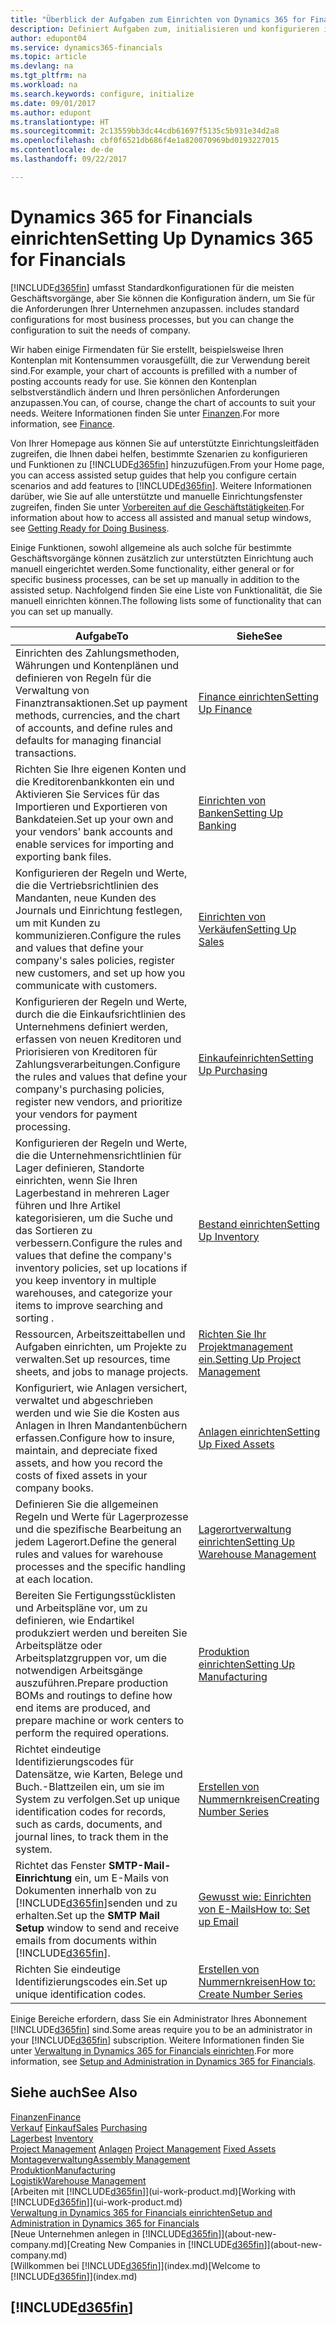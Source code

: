 ```yaml
---
title: "Überblick der Aufgaben zum Einrichten von Dynamics 365 for Financials | Microsoft Docs"
description: Definiert Aufgaben zum, initialisieren und konfigurieren in Dynamics 365 for Financials, um Ihren Anforderungen zu entsprechen.
author: edupont04
ms.service: dynamics365-financials
ms.topic: article
ms.devlang: na
ms.tgt_pltfrm: na
ms.workload: na
ms.search.keywords: configure, initialize
ms.date: 09/01/2017
ms.author: edupont
ms.translationtype: HT
ms.sourcegitcommit: 2c13559bb3dc44cdb61697f5135c5b931e34d2a8
ms.openlocfilehash: cbf0f6521db686f4e1a820070969bd0193227015
ms.contentlocale: de-de
ms.lasthandoff: 09/22/2017

---
```

# <a name="setting-up-dynamics-365-for-financials"></a><span data-ttu-id="be0df-103">Dynamics 365 for Financials einrichten</span><span class="sxs-lookup"><span data-stu-id="be0df-103">Setting Up Dynamics 365 for Financials</span></span>
[!INCLUDE[d365fin](includes/d365fin_md.md)]<span data-ttu-id="be0df-104"> umfasst Standardkonfigurationen für die meisten Geschäftsvorgänge, aber Sie können die Konfiguration ändern, um Sie für die Anforderungen Ihrer Unternehmen anzupassen.</span><span class="sxs-lookup"><span data-stu-id="be0df-104"> includes standard configurations for most business processes, but you can change the configuration to suit the needs of company.</span></span>

<span data-ttu-id="be0df-105">Wir haben einige Firmendaten für Sie erstellt, beispielsweise Ihren Kontenplan mit Kontensummen vorausgefüllt, die zur Verwendung bereit sind.</span><span class="sxs-lookup"><span data-stu-id="be0df-105">For example, your chart of accounts is prefilled with a number of posting accounts ready for use.</span></span> <span data-ttu-id="be0df-106">Sie können den Kontenplan selbstverständlich ändern und Ihren persönlichen Anforderungen anzupassen.</span><span class="sxs-lookup"><span data-stu-id="be0df-106">You can, of course, change the chart of accounts to suit your needs.</span></span> <span data-ttu-id="be0df-107">Weitere Informationen finden Sie unter [Finanzen](finance.md).</span><span class="sxs-lookup"><span data-stu-id="be0df-107">For more information, see [Finance](finance.md).</span></span>

<span data-ttu-id="be0df-108">Von Ihrer Homepage aus können Sie auf unterstützte Einrichtungsleitfäden zugreifen, die Ihnen dabei helfen, bestimmte Szenarien zu konfigurieren und Funktionen zu [!INCLUDE[d365fin](includes/d365fin_md.md)] hinzuzufügen.</span><span class="sxs-lookup"><span data-stu-id="be0df-108">From your Home page, you can access assisted setup guides that help you configure certain scenarios and add features to [!INCLUDE[d365fin](includes/d365fin_md.md)].</span></span> <span data-ttu-id="be0df-109">Weitere Informationen darüber, wie Sie auf alle unterstützte und manuelle Einrichtungsfenster zugreifen, finden Sie unter [Vorbereiten auf die Geschäftstätigkeiten](ui-get-ready-business.md).</span><span class="sxs-lookup"><span data-stu-id="be0df-109">For information about how to access all assisted and manual setup windows, see [Getting Ready for Doing Business](ui-get-ready-business.md).</span></span>

<span data-ttu-id="be0df-110">Einige Funktionen, sowohl allgemeine als auch solche für bestimmte Geschäftsvorgänge können zusätzlich zur unterstützten Einrichtung auch manuell eingerichtet werden.</span><span class="sxs-lookup"><span data-stu-id="be0df-110">Some functionality, either general or for specific business processes, can be set up manually in addition to the assisted setup.</span></span> <span data-ttu-id="be0df-111">Nachfolgend finden Sie eine Liste von Funktionalität, die Sie manuell einrichten können.</span><span class="sxs-lookup"><span data-stu-id="be0df-111">The following lists some of functionality that can you can set up manually.</span></span>

| <span data-ttu-id="be0df-112">Aufgabe</span><span class="sxs-lookup"><span data-stu-id="be0df-112">To</span></span> | <span data-ttu-id="be0df-113">Siehe</span><span class="sxs-lookup"><span data-stu-id="be0df-113">See</span></span> |
| --- | --- |
| <span data-ttu-id="be0df-114">Einrichten des Zahlungsmethoden, Währungen und Kontenplänen und definieren von Regeln für die Verwaltung von Finanztransaktionen.</span><span class="sxs-lookup"><span data-stu-id="be0df-114">Set up payment methods, currencies, and the chart of accounts, and define rules and defaults for managing financial transactions.</span></span> |[<span data-ttu-id="be0df-115">Finance einrichten</span><span class="sxs-lookup"><span data-stu-id="be0df-115">Setting Up Finance</span></span>](finance-setup-finance.md) |
| <span data-ttu-id="be0df-116">Richten Sie Ihre eigenen Konten und die Kreditorenbankkonten ein und Aktivieren Sie Services für das Importieren und Exportieren von Bankdateien.</span><span class="sxs-lookup"><span data-stu-id="be0df-116">Set up your own and your vendors' bank accounts and enable services for importing and exporting bank files.</span></span> |[<span data-ttu-id="be0df-117">Einrichten von Banken</span><span class="sxs-lookup"><span data-stu-id="be0df-117">Setting Up Banking</span></span>](bank-setup-banking.md) |
| <span data-ttu-id="be0df-118">Konfigurieren der Regeln und Werte, die die Vertriebsrichtlinien des Mandanten, neue Kunden des Journals und Einrichtung festlegen, um mit Kunden zu kommunizieren.</span><span class="sxs-lookup"><span data-stu-id="be0df-118">Configure the rules and values that define your company's sales policies, register new customers, and set up how you communicate with customers.</span></span> |[<span data-ttu-id="be0df-119">Einrichten von Verkäufen</span><span class="sxs-lookup"><span data-stu-id="be0df-119">Setting Up Sales</span></span>](sales-setup-sales.md) |
| <span data-ttu-id="be0df-120">Konfigurieren der Regeln und Werte, durch die die Einkaufsrichtlinien des Unternehmens definiert werden, erfassen von neuen Kreditoren und Priorisieren von Kreditoren für Zahlungsverarbeitungen.</span><span class="sxs-lookup"><span data-stu-id="be0df-120">Configure the rules and values that define your company's purchasing policies, register new vendors, and prioritize your vendors for payment processing.</span></span> |[<span data-ttu-id="be0df-121">Einkaufeinrichten</span><span class="sxs-lookup"><span data-stu-id="be0df-121">Setting Up Purchasing</span></span>](purchasing-setup-purchasing.md) |
| <span data-ttu-id="be0df-122">Konfigurieren der Regeln und Werte, die die Unternehmensrichtlinien für Lager definieren, Standorte einrichten, wenn Sie Ihren Lagerbestand in mehreren Lager führen und Ihre Artikel kategorisieren, um die Suche und das Sortieren zu verbessern.</span><span class="sxs-lookup"><span data-stu-id="be0df-122">Configure the rules and values that define the company's inventory policies, set up locations if you keep inventory in multiple warehouses, and categorize your items to improve searching and sorting .</span></span> |[<span data-ttu-id="be0df-123">Bestand einrichten</span><span class="sxs-lookup"><span data-stu-id="be0df-123">Setting Up Inventory</span></span>](inventory-setup-inventory.md) |
| <span data-ttu-id="be0df-124">Ressourcen, Arbeitszeittabellen und Aufgaben einrichten, um Projekte zu verwalten.</span><span class="sxs-lookup"><span data-stu-id="be0df-124">Set up resources, time sheets, and jobs to manage projects.</span></span> |[<span data-ttu-id="be0df-125">Richten Sie Ihr Projektmanagement ein.</span><span class="sxs-lookup"><span data-stu-id="be0df-125">Setting Up Project Management</span></span>](projects-setup-projects.md) |
| <span data-ttu-id="be0df-126">Konfiguriert, wie Anlagen versichert, verwaltet und abgeschrieben werden und wie Sie die Kosten aus Anlagen in Ihren Mandantenbüchern erfassen.</span><span class="sxs-lookup"><span data-stu-id="be0df-126">Configure how to insure, maintain, and depreciate fixed assets, and how you record the costs of fixed assets in your company books.</span></span> |[<span data-ttu-id="be0df-127">Anlagen einrichten</span><span class="sxs-lookup"><span data-stu-id="be0df-127">Setting Up Fixed Assets</span></span>](fa-setup.md) |
|<span data-ttu-id="be0df-128">Definieren Sie die allgemeinen Regeln und Werte für Lagerprozesse und die spezifische Bearbeitung an jedem Lagerort.</span><span class="sxs-lookup"><span data-stu-id="be0df-128">Define the general rules and values for warehouse processes and the specific handling at each location.</span></span>|[<span data-ttu-id="be0df-129">Lagerortverwaltung einrichten</span><span class="sxs-lookup"><span data-stu-id="be0df-129">Setting Up Warehouse Management</span></span>](warehouse-setup-warehouse.md)|
|<span data-ttu-id="be0df-130">Bereiten Sie Fertigungsstücklisten und Arbeitspläne vor, um zu definieren, wie Endartikel produkziert werden und bereiten Sie Arbeitsplätze oder Arbeitsplatzgruppen vor, um die notwendigen Arbeitsgänge auszuführen.</span><span class="sxs-lookup"><span data-stu-id="be0df-130">Prepare production BOMs and routings to define how end items are produced, and prepare machine or work centers to perform the required operations.</span></span>|[<span data-ttu-id="be0df-131">Produktion einrichten</span><span class="sxs-lookup"><span data-stu-id="be0df-131">Setting Up Manufacturing</span></span>](production-configure-production-processes.md)|
| <span data-ttu-id="be0df-132">Richtet eindeutige Identifizierungscodes für Datensätze, wie Karten, Belege und Buch.-Blattzeilen ein, um sie im System zu verfolgen.</span><span class="sxs-lookup"><span data-stu-id="be0df-132">Set up unique identification codes for records, such as cards, documents, and journal lines, to track them in the system.</span></span> |[<span data-ttu-id="be0df-133">Erstellen von Nummernkreisen</span><span class="sxs-lookup"><span data-stu-id="be0df-133">Creating Number Series</span></span>](ui-create-number-series.md) |
| <span data-ttu-id="be0df-134">Richtet das Fenster **SMTP-Mail-Einrichtung** ein, um E-Mails von Dokumenten innerhalb von zu [!INCLUDE[d365fin](includes/d365fin_md.md)]senden und zu erhalten.</span><span class="sxs-lookup"><span data-stu-id="be0df-134">Set up the **SMTP Mail Setup** window to send and receive emails from documents within [!INCLUDE[d365fin](includes/d365fin_md.md)].</span></span> |[<span data-ttu-id="be0df-135">Gewusst wie: Einrichten von E-Mails</span><span class="sxs-lookup"><span data-stu-id="be0df-135">How to: Set up Email</span></span>](madeira-how-setup-email.md) |
| <span data-ttu-id="be0df-136">Richten Sie eindeutige Identifizierungscodes ein.</span><span class="sxs-lookup"><span data-stu-id="be0df-136">Set up unique identification codes.</span></span> |[<span data-ttu-id="be0df-137">Erstellen von Nummernkreisen</span><span class="sxs-lookup"><span data-stu-id="be0df-137">How to: Create Number Series</span></span>](ui-create-number-series.md) |

<span data-ttu-id="be0df-138">Einige Bereiche erfordern, dass Sie ein Administrator Ihres Abonnement [!INCLUDE[d365fin](includes/d365fin_md.md)] sind.</span><span class="sxs-lookup"><span data-stu-id="be0df-138">Some areas require you to be an administrator in your [!INCLUDE[d365fin](includes/d365fin_md.md)] subscription.</span></span> <span data-ttu-id="be0df-139">Weitere Informationen finden Sie unter [Verwaltung in Dynamics 365 for Financials einrichten](admin-setup-and-administration.md).</span><span class="sxs-lookup"><span data-stu-id="be0df-139">For more information, see [Setup and Administration in Dynamics 365 for Financials](admin-setup-and-administration.md).</span></span>  

## <a name="see-also"></a><span data-ttu-id="be0df-140">Siehe auch</span><span class="sxs-lookup"><span data-stu-id="be0df-140">See Also</span></span>
[<span data-ttu-id="be0df-141">Finanzen</span><span class="sxs-lookup"><span data-stu-id="be0df-141">Finance</span></span>](finance.md)  
<span data-ttu-id="be0df-142">[Verkauf](sales-manage-sales.md)
[Einkauf](purchasing-manage-purchasing.md)</span><span class="sxs-lookup"><span data-stu-id="be0df-142">[Sales](sales-manage-sales.md)
[Purchasing](purchasing-manage-purchasing.md)</span></span>  
<span data-ttu-id="be0df-143">[Lagerbest](inventory-manage-inventory.md)  </span><span class="sxs-lookup"><span data-stu-id="be0df-143">[Inventory](inventory-manage-inventory.md)  </span></span>  
<span data-ttu-id="be0df-144">[Project Management](projects-manage-projects.md)
[Anlagen](fa-manage.md)  </span><span class="sxs-lookup"><span data-stu-id="be0df-144">[Project Management](projects-manage-projects.md)
[Fixed Assets](fa-manage.md)  </span></span>  
[<span data-ttu-id="be0df-145">Montageverwaltung</span><span class="sxs-lookup"><span data-stu-id="be0df-145">Assembly Management</span></span>](assembly-assemble-items.md)  
[<span data-ttu-id="be0df-146">Produktion</span><span class="sxs-lookup"><span data-stu-id="be0df-146">Manufacturing</span></span>](production-manage-manufacturing.md)  
[<span data-ttu-id="be0df-147">Logistik</span><span class="sxs-lookup"><span data-stu-id="be0df-147">Warehouse Management</span></span>](warehouse-manage-warehouse.md)  
<span data-ttu-id="be0df-148">[Arbeiten mit [!INCLUDE[d365fin](includes/d365fin_md.md)]](ui-work-product.md)</span><span class="sxs-lookup"><span data-stu-id="be0df-148">[Working with [!INCLUDE[d365fin](includes/d365fin_md.md)]](ui-work-product.md)</span></span>  
[<span data-ttu-id="be0df-149">Verwaltung in Dynamics 365 for Financials einrichten</span><span class="sxs-lookup"><span data-stu-id="be0df-149">Setup and Administration in Dynamics 365 for Financials</span></span>](admin-setup-and-administration.md)  
<span data-ttu-id="be0df-150">[Neue Unternehmen anlegen in [!INCLUDE[d365fin](includes/d365fin_md.md)]](about-new-company.md)</span><span class="sxs-lookup"><span data-stu-id="be0df-150">[Creating New Companies in [!INCLUDE[d365fin](includes/d365fin_md.md)]](about-new-company.md)</span></span>  
<span data-ttu-id="be0df-151">[Willkommen bei [!INCLUDE[d365fin](includes/d365fin_md.md)]](index.md)</span><span class="sxs-lookup"><span data-stu-id="be0df-151">[Welcome to [!INCLUDE[d365fin](includes/d365fin_md.md)]](index.md)</span></span>  

## [!INCLUDE[d365fin](includes/free_trial_md.md)]

